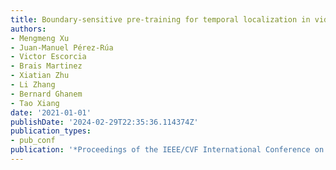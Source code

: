 ```yaml
---
title: Boundary-sensitive pre-training for temporal localization in videos
authors:
- Mengmeng Xu
- Juan-Manuel Pérez-Rúa
- Victor Escorcia
- Brais Martinez
- Xiatian Zhu
- Li Zhang
- Bernard Ghanem
- Tao Xiang
date: '2021-01-01'
publishDate: '2024-02-29T22:35:36.114374Z'
publication_types:
- pub_conf
publication: '*Proceedings of the IEEE/CVF International Conference on Computer Vision*'
---
```

